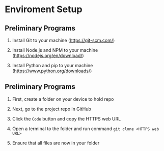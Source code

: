# Enviroment Setup

## Preliminary Programs
1. Install Git to your machine (https://git-scm.com/)

2. Install Node.js and NPM to your machine (https://nodejs.org/en/download/)

3. Install Python and pip to your machine (https://www.python.org/downloads/)

## Preliminary Programs
1. First, create a folder on your device to hold repo

2. Next, go to the project repo in GitHub

3. Click the `Code` button and copy the HTTPS web URL

4. Open a terminal to the folder and run command `git clone <HTTPS web URL>`

5. Ensure that all files are now in your folder